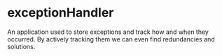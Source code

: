 # exceptionHandler
An application used to store exceptions and track how and when they occurred. By actively tracking them we can even find redundancies and solutions. 
